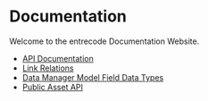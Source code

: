 # Documentation

Welcome to the entrecode Documentation Website.

- [API Documentation](./apidoc)
- [Link Relations](./rel)
- [Data Manager Model Field Data Types](./datamanager_types)
- [Public Asset API](./public)